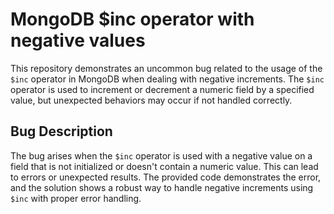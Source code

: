 # MongoDB $inc operator with negative values
This repository demonstrates an uncommon bug related to the usage of the `$inc` operator in MongoDB when dealing with negative increments. The `$inc` operator is used to increment or decrement a numeric field by a specified value, but unexpected behaviors may occur if not handled correctly.

## Bug Description
The bug arises when the `$inc` operator is used with a negative value on a field that is not initialized or doesn't contain a numeric value. This can lead to errors or unexpected results. The provided code demonstrates the error, and the solution shows a robust way to handle negative increments using `$inc` with proper error handling.